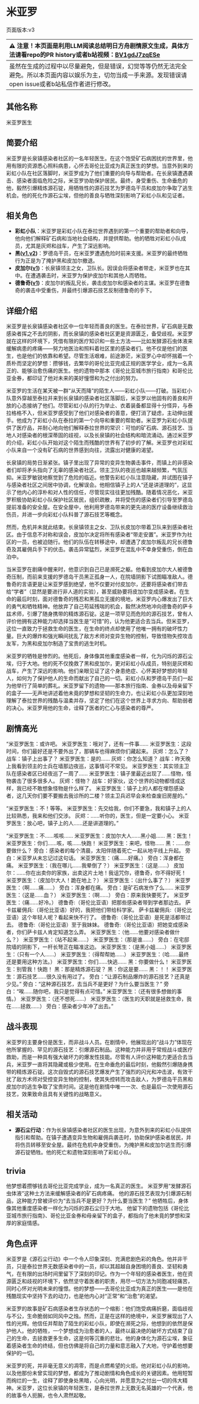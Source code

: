 # 米亚罗
页面版本:v3
 

| :warning: 注意！本页面是利用LLM阅读总结明日方舟剧情原文生成，具体方法请看repo的PR history或者b站视频：[BV1gdJ7zqESe](https://www.bilibili.com/video/BV1gdJ7zqESe/)         |
|:----------------------------|
| 虽然在生成的过程中以尽量避免，但是错误，幻觉等等仍然无法完全避免。所以本页面内容以娱乐为主，切勿当成一手来源。发现错误请open issue或者b站私信作者进行修改。|



## 其他名称
米亚罗医生
## 简要介绍
米亚罗是长泉镇感染者社区的一名年轻医生。在这个饱受矿石病困扰的世界里，他用有限的资源悉心照料病患，心怀去哥伦比亚成为真正医生的梦想。当意外到来的彩虹小队在社区落脚时，米亚罗成为了他们重要的向导与帮助者。在长泉镇遭遇袭击、感染者面临危险之际，米亚罗协助保护居民。最终，身受重伤、生命垂危的他，毅然引爆精炼源石锭，用牺牲性的源石技艺为罗德岛干员和皮加尔争取了逃生机会。他的死化作源石尘埃，但他的善良与牺牲深刻影响了彩虹小队和见证者。
## 相关角色
-   **彩虹小队**：米亚罗是彩虹小队在泰拉世界遇到的第一个重要的帮助者和向导，他向他们解释矿石病和当地社会结构，并提供帮助。他的牺牲对彩虹小队成员，尤其是灰烬和战车，产生了深远影响。
-   **黑([v1](../chars/char_340_shwaz.md),[v2](char_340_shwaz.md))**：罗德岛干员，在米亚罗遭遇危险时前来支援。米亚罗的最终牺牲行为正是为了掩护黑和皮加尔撤退。
-   **皮加尔([v1](../chars/extended_char_pi_jia_er.md))**：长泉镇领主之女，卫队长。因误会将感染者带走，米亚罗也在其中。在遭遇袭击时，米亚罗为保护皮加尔和其他人而牺牲。
-   **德鲁奇([v1](../chars/extended_char_de_lu_qi.md))**：皮加尔的叛乱兄长，袭击皮加尔和感染者的主谋。米亚罗在德鲁奇的袭击中受重伤，并最终引爆源石技艺反制德鲁奇的手下。
## 详细介绍
米亚罗是长泉镇感染者社区中一位年轻而善良的医生。在泰拉世界，矿石病是无数感染者挥之不去的阴影，而长泉镇的感染者社区更是资源匮乏，备受歧视。米亚罗就在这样的环境下，凭借有限的医疗知识和一些土方法——比如发酵源石虫体液来缓解病患的疼痛——努力地医治和照料着社区里的感染者们。他不仅是他们的医生，也是他们的依靠和希望。尽管生活艰难，前途渺茫，米亚罗心中却怀揣着一个质朴而坚定的梦想：攒够钱，去繁华的哥伦比亚完成正规的医学学业，成为一名真正的、能够治愈伤痛的医生。他的遗物中那本《哥伦比亚城市旅行指南》和哥伦比亚金券，都印证了他对未来的美好憧憬和为之付出的努力。

米亚罗的生活在某天被一群“从天而降”的陌生人——彩虹小队——打破。当彩虹小队意外穿越至泰拉并来到长泉镇的感染者社区落脚后，米亚罗以他固有的善良和开放的心态接纳了他们。尽管彩虹小队的行为举止、衣着装备都显得十分怪异，与泰拉格格不入，但米亚罗感受到了他们对感染者的善意，便打消了疑虑，主动伸出援手。他成为了彩虹小队在泰拉的第一个向导和重要的帮助者。米亚罗为彩虹小队提供了医疗品，并耐心地向他们解释泰拉世界的常识：可怕的矿石病、源石技艺、当地人对感染者的根深蒂固的歧视，以及长泉镇的社会结构和暗流涌动。通过米亚罗的介绍，彩虹小队开始对这个陌生而残酷的世界有了初步的了解。米亚罗也对彩虹小队来自一个没有矿石病的世界感到向往，流露出对健康的渴望。

长泉镇的局势日渐紧张。镇子里出现了异常的变异生物袭击事件，而镇上的非感染者们却将矛头指向了无辜的感染者社区。领主卫队的夜巡也越来越频繁，气氛压抑。米亚罗敏锐地察觉到了危险的临近。他警告彩虹小队注意隐藏，并试图在镇子与感染者社区之间居中协调，化解误会。他相信镇子上的人“还是讲道理的”，这显示了他内心的淳朴和对人性的信任，尽管现实往往更加残酷。随着情况恶化，米亚罗积极协助彩虹小队保护社区居民，组织疏散，并将受伤的感染者们引导至罗德岛提前准备的安全屋。在安全屋中，他利用罗德岛带来的更先进的医疗设备继续救治伤员，并进一步向彩虹小队科普了源石技艺等概念。

然而，危机并未就此结束。长泉镇领主之女、卫队长皮加尔带着卫队来到感染者社区。由于信息不对称和误会，皮加尔决定将所有感染者“带走安置”。米亚罗作为社区的一员，也被迫随行。他们的队伍在转移途中，却遭遇了皮加尔叛乱的兄长德鲁奇及其雇佣兵手下的伏击。袭击异常猛烈，米亚罗在混乱中不幸身受重伤，倒在血泊中。

当米亚罗在剧痛中醒来时，他意识到自己已是濒死之躯。他看到皮加尔大人被德鲁奇压制，而前来支援的罗德岛干员黑正孤身一人，在院墙阴影下试图瞄准敌人。德鲁奇的言语更是让米亚罗感到绝望，他不仅要对付皮加尔，还要将感染者们带去给“学者”（显然是要进行非人道的实验），甚至威胁要将皮加尔变成感染者。在生命的最后时刻，面对德鲁奇的残忍和黑孤立无援的境地，米亚罗内心爆发出了巨大的勇气和牺牲精神。他放弃了自己苟延残喘的机会，毅然决然地冲向德鲁奇的萨卡兹术师，引爆了随身携带的精炼源石锭。这是一项罕见而危险的源石技艺，曾有人评价他拥有这种能力却选择当医生是“可惜”的，认为他更适合去当兵。但米亚罗，这位一直致力于拯救生命的医生，在生命的终点却使用了他唯一拥有的破坏性力量。巨大的爆炸和强光瞬间扰乱了敌方术师对变异生物的控制，导致怪物失控攻击友军，为黑和皮加尔制造了宝贵的逃生时机。

米亚罗的牺牲是惨烈的。他死后，身体像其他重度感染者一样，化为闪烁的源石尘埃，归于大地。他的死不仅挽救了黑和皮加尔，更对彩虹小队成员，特别是灰烬和战车，产生了深远的影响。他们亲眼见证了这个身患绝症、心怀美好梦想的年轻人，如何为了保护他人的生命而献出了自己的一切。彩虹小队和罗德岛干员们一起为他举行了简单的葬礼。米亚罗留下的遗物——那本旅行指南、金券以及母亲留下的盒子——无声地讲述着他未竟的梦想和坚韧的生命力，也让彩虹小队更加深刻地理解了泰拉世界的残酷与温柔并存，坚定了他们在这个世界上寻求方向、帮助弱者的决心。米亚罗用他的生命，诠释了医者的仁心与感染者的尊严。
## 剧情高光
“米亚罗医生：或许吧。
米亚罗医生：哦对了，还有一件事......
米亚罗医生：这段时间，你们最好还是不要外出了，那辆车也得麻烦你们藏起来。
灰烬：怎么了？
战车：镇子上出事了？
米亚罗医生：是的......
灰烬：你怎么知道？
战车：昨天晚上我看到领主的士兵在墙那边夜巡，这事情可不常见。
米亚罗医生：其实领主卫队在感染者区已经夜巡了一周了......
米亚罗医生：镇子里最近出现了......怪物，怪物袭击了很多很多人。
灰烬：怪物？
战车：好家伙，这个世界的动物都怪成这样，我已经不敢想象怪物是什么样了。
米亚罗医生：镇子上的人都在埋怨感染者，这几天你们要不要搬去我诊所的二楼？领主卫兵迟早会来检查废旧房屋的。”

“米亚罗医生：不！等等。
米亚罗医生：先交给我，你们不要急，我和镇子上的人比较熟悉，我来和他们交涉。
灰烬：......听你的，医生，但是一定要小心。
米亚罗医生：放心吧，镇子上的人......还是讲道理的。”

“米亚罗医生：不......咳咳......
米亚罗医生：皮加尔大人......黑小姐......
黑：医生！
米亚罗医生：你们......咳，咳......快跑！
米亚罗医生：来吧，怪物......
黑：......你要做什么？
旁白：感染者的每个清晨，太阳伴随着死亡一起从地平线上升起。
旁白：米亚罗从未忘记过这句话。
米亚罗医生：（痛......好痛。）
旁白：浑身都在痛。
米亚罗医生：（我在哪儿......我晕倒了？）
米亚罗医生：（这是......）
皮加尔：......你在出卖你的家族，出卖这片土地！我诅咒你，德鲁奇，你不得好死！
米亚罗医生：（皮加尔大人！跪在地上？）
米亚罗医生：（出什么事了？）
米亚罗医生：（啊......痛......）
旁白：浑身都在痛。
旁白：是矿石病发作了么......
米亚罗医生：（这是......血？）
米亚罗医生：（啊......）
旁白：原来我快要死了。
米亚罗医生：（痛......好冷。）
德鲁奇:（哥伦比亚语）把那些感染者带到学者那边去。
萨卡兹雇佣兵:（哥伦比亚语）好的，我把他们带给科学家。
萨卡兹雇佣兵:（哥伦比亚语）这个年轻人呢？看起来快不行了。
德鲁奇:（哥伦比亚语）是死是活都带过去。
德鲁奇:（哥伦比亚语）至于我妹妹。
德鲁奇:（哥伦比亚语）把她变成感染者，你们萨卡兹人肯定知道怎么弄。
米亚罗医生：（他......他要对感染者做什么？）
米亚罗医生：（站不起来......）
米亚罗医生：（那是谁......）
旁白：在宅邸院墙的阴影下，一杆长弩正在瞄准这边。
米亚罗医生：（是黑小姐......）
米亚罗医生：（只有一个人......）
米亚罗医生：（得帮帮她......）
米亚罗医生：（哈......最终还是要用这种方法。）
米亚罗医生：你们......快逃......
黑：你要做什么！
米亚罗医生：别管我！快跑！
黑：那是精炼源石锭？
黑：你这是要......
黑：！！
米亚罗医生：源石技艺......很久没有用过了。
旁白：“让源石制品爆炸的源石技艺？还真是少见。”
旁白：“这种源石技艺，去当兵不是更好？为什么要当医生？”
旁白：“唉......随你吧，我只是觉得有点可惜。”
米亚罗医生：（还有很多想做的事情。）
米亚罗医生：（还不想死......）
米亚罗医生：（医生的天职就是拯救生命，我在......拯救......）
旁白：感染者少年冲了出去。”
## 战斗表现
米亚罗的主要身份是医生，而非战斗人员。在剧情中，他展现出的“战斗力”体现在他所掌握的、罕见的源石技艺：引爆源石制品。这种能力并非用于常规战斗或医疗救助，而是一种具有强大破坏力的爆发性技能。尽管有人评价这种能力更适合去当兵，米亚罗一直将其隐藏或极少使用。在生命垂危的最后时刻，他毅然引爆随身携带的精炼源石锭。这次自毁式的源石技艺爆发产生了强烈的闪光和冲击波，有效干扰了敌方术师对受控变异生物的控制，使其失控转而攻击敌人，为罗德岛干员黑和皮加尔的逃生争取了宝贵时间。这是他在剧情中唯一一次、也是最后一次使用源石技艺，效果致命且具有关键性的战略意义。
## 相关活动
-   **源石尘行动**：作为长泉镇感染者社区的医生出现，为意外到来的彩虹小队提供指引和帮助。在镇子遭遇变异生物和雇佣兵袭击时，协助保护感染者居民，并将伤员转移至安全屋。最终在危机中身受重伤，为掩护黑和皮加尔逃生而引爆源石锭牺牲。他的死亡和遗物深刻影响了彩虹小队。
## trivia
他梦想着攒够钱去哥伦比亚完成学业，成为一名真正的医生。
米亚罗用“发酵源石虫体液”这种土方法来缓解感染者的矿石病疼痛。
他的源石技艺表现为引爆源石制品，这种能力曾被评价为“去当兵不是更好？为什么要当医生？”
他牺牲后，身体像其他重度感染者一样化为闪烁的源石尘归于大地。
他留下的遗物包括《哥伦比亚城市旅行指南》、哥伦比亚金券和母亲留下的盒子，都指向了他未竟的梦想和深厚的家庭情感。
## 角色点评
米亚罗是《源石尘行动》中一个令人印象深刻、充满悲剧色彩的角色。他并非干员，只是泰拉世界无数感染者中的一员，却以其超越自身困境的善良、坚韧和勇气，在有限的出场时间里留下了深刻的印记。作为一个年轻的感染者医生，他在资源匮乏和歧视的环境下，依然坚守着医者的职责，用尽一切方法为同胞减轻痛苦，同时心怀对光明未来的憧憬。他的梦想——去哥伦比亚成为真正的医生——是他在残酷现实中坚持下去的动力，也是他内心对“正常”和“治愈”的渴望。

米亚罗的故事是矿石病感染者生存状态的一个缩影：他们饱受病痛折磨，面临歧视与不公，生命脆弱如同风中之烛。然而，正是在这样的绝境中，米亚罗展现出了人性的光辉。他信任并帮助了陌生的彩虹小队，即使在濒死之际，他想到的依然是保护他人。他的牺牲，一个梦想成为治愈者的人，最终以最决绝的破坏方式结束了自己的生命，去拯救更多生命，这是何等沉重的悲壮。他的身体化为源石尘埃，象征着感染者生命的终结，但也仿佛是将自己的力量和意志融入了大地，守护着他想要保护的一切。

米亚罗的死，并非毫无意义的凋零，而是点燃希望的火炬。他对彩虹小队的影响，以及他那份未曾实现的梦想，都成为了推动剧情和角色成长的关键因素。他用短暂而绚烂的一生，诠释了即使身处黑暗，心向光明，并愿意为之付出一切的伟大精神。米亚罗，这位长泉镇的年轻医生，是泰拉世界上无数无名英雄的一个代表，他的故事令人扼腕，也令人肃然起敬。